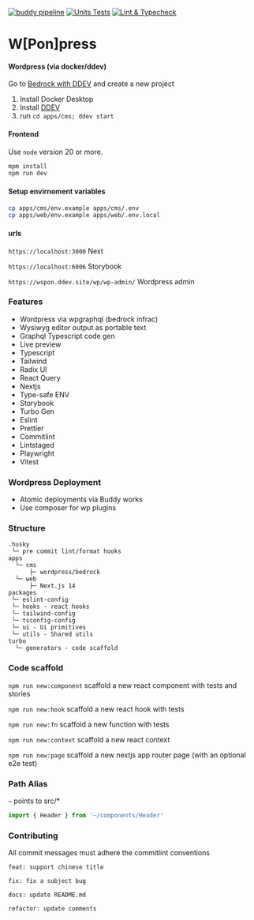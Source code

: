 [![buddy pipeline](https://app.buddy.works/magicspon/next-wp-mono/pipelines/pipeline/512349/badge.svg?token=5817276cb48b24df1e8bb55cd74738e2fe28ec72743171354a6709da7de4a58e 'buddy pipeline')](https://app.buddy.works/magicspon/next-wp-mono/pipelines/pipeline/512349)
[![Units Tests](https://github.com/magicspon/sponanity/actions/workflows/test.yml/badge.svg)](https://github.com/magicspon/sponanity/actions/workflows/test.yml)
[![Lint & Typecheck](https://github.com/magicspon/sponanity/actions/workflows/lint.yml/badge.svg)](https://github.com/magicspon/sponanity/actions/workflows/lint.yml)

# W[Pon]press

#### Wordpress (via docker/ddev)

Go to [Bedrock with DDEV](https://roots.io/bedrock/docs/bedrock-with-ddev/) and create a new project

1. Install Docker Desktop
2. Install [DDEV](https://ddev.readthedocs.io/en/stable/)
3. run `cd apps/cms; ddev start`

#### Frontend

Use `node` version 20 or more.

```bash
mpm install
npm run dev
```

#### Setup envirnoment variables

```bash
cp apps/cms/env.example apps/cms/.env
cp apps/web/env.example apps/web/.env.local
```

#### urls

`https://localhost:3000` Next

`https://localhost:6006` Storybook

`https://wspon.ddev.site/wp/wp-admin/` Wordpress admin

### Features

- Wordpress via wpgraphql (bedrock infrac)
- Wysiwyg editor output as portable text
- Graphql Typescript code gen
- Live preview
- Typescript
- Tailwind
- Radix UI
- React Query
- Nextjs
- Type-safe ENV
- Storybook
- Turbo Gen
- Eslint
- Prettier
- Commitlint
- Lintstaged
- Playwright
- Vitest

### Wordpress Deployment

- Atomic deployments via Buddy works
- Use composer for wp plugins

### Structure

```
.husky
 └─ pre commit lint/format hooks
apps
  └─ cms
      ├─ wordpress/bedrock
  └─ web
      ├─ Next.js 14
packages
 └─ eslint-config
 └─ hooks - react hooks
 └─ tailwind-config
 └─ tsconfig-config
 └─ ui - Ui primitives
 └─ utils - Shared utils
turbo
  └─ generators - code scaffold
```

### Code scaffold

`npm run new:component` scaffold a new react component with tests and stories

`npm run new:hook` scaffold a new react hook with tests

`npm run new:fn` scaffold a new function with tests

`npm run new:context` scaffold a new react context

`npm run new:page` scaffold a new nextjs app router page (with an optional e2e test)

### Path Alias

`~` points to src/\*

```javascript
import { Header } from '~/components/Header'
```

### Contributing

All commit messages must adhere the commitlint conventions

```base
feat: support chinese title

fix: fix a subject bug

docs: update README.md

refactor: update comments
```
